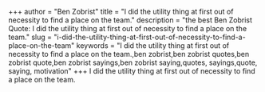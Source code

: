 +++
author = "Ben Zobrist"
title = "I did the utility thing at first out of necessity to find a place on the team."
description = "the best Ben Zobrist Quote: I did the utility thing at first out of necessity to find a place on the team."
slug = "i-did-the-utility-thing-at-first-out-of-necessity-to-find-a-place-on-the-team"
keywords = "I did the utility thing at first out of necessity to find a place on the team.,ben zobrist,ben zobrist quotes,ben zobrist quote,ben zobrist sayings,ben zobrist saying,quotes, sayings,quote, saying, motivation"
+++
I did the utility thing at first out of necessity to find a place on the team.
